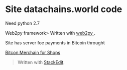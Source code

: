 
# Site datachains.world code

Need python 2.7

Web2py framework> Written with [web2py ](http://www.web2py.com/).

Site has server foe payments in Bitcoin throught
 
[Bitcon Merchain for Shops](https://github.com/icreator/BTCMerchant/)

> Written with [StackEdit](https://stackedit.io/).
